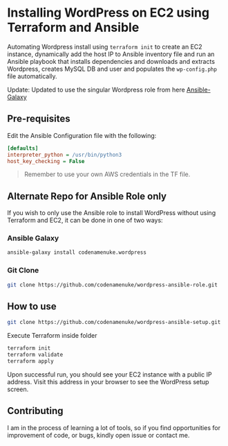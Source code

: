 # Installing WordPress on EC2 using Terraform and Ansible

Automating Wordpress install using `terraform init` to create an EC2 instance, dynamically add the host IP to Ansible inventory file and run an Ansible playbook that installs dependencies and downloads and extracts Wordpress, creates MySQL DB and user and populates the `wp-config.php` file automatically.

Update: Updated to use the singular Wordpress role from here [Ansible-Galaxy](https://galaxy.ansible.com/codenamenuke/wordpress)

## Pre-requisites
Edit the Ansible Configuration file with the following:
```ini
[defaults]
interpreter_python = /usr/bin/python3
host_key_checking = False
```
> Remember to use your own AWS credentials in the TF file.

## Alternate Repo for Ansible Role only

If you wish to only use the Ansible role to install WordPress without using Terraform and EC2, it can be done in one of two ways:

### Ansible Galaxy

```bash
ansible-galaxy install codenamenuke.wordpress
```

### Git Clone

```bash
git clone https://github.com/codenamenuke/wordpress-ansible-role.git
```

## How to use

```bash
git clone https://github.com/codenamenuke/wordpress-ansible-setup.git
```

Execute Terraform inside folder

```bash
terraform init
terraform validate
terraform apply
```

Upon successful run, you should see your EC2 instance with a public IP address. Visit this address in your browser to see the WordPress setup screen.

## Contributing

I am in the process of learning a lot of tools, so if you find opportunities for improvement of code, or bugs, kindly open issue or contact me.
